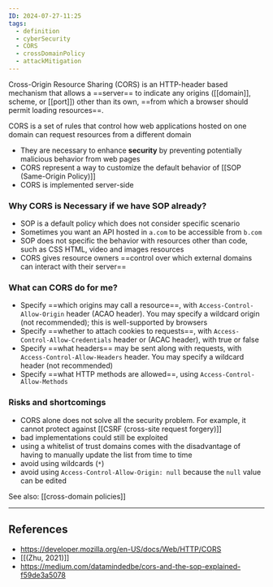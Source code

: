 ```yaml
---
ID: 2024-07-27-11:25
tags:
  - definition
  - cyberSecurity
  - CORS
  - crossDomainPolicy
  - attackMitigation
---
```

Cross-Origin Resource Sharing (CORS) is an HTTP-header based mechanism that allows a ==server== to indicate any origins ([[domain]], scheme, or [[port]]) other than its own, ==from which a browser should permit loading resources==.

CORS is a set of rules that control how web applications hosted on one domain can request resources from a different domain
- They are necessary to enhance **security** by preventing potentially malicious behavior from web pages
- CORS represent a way to customize the default behavior of [[SOP (Same-Origin Policy)]]
- CORS is implemented server-side

### Why CORS is Necessary if we have SOP already?

- SOP is a default policy which does not consider specific scenario
- Sometimes you want an API hosted in `a.com` to be accessible from `b.com`
- SOP does not specific the behavior with resources other than code, such as CSS HTML, video and images resources
- CORS gives resource owners ==control over which external domains can interact with their server==

### What can CORS do for me?

 - Specify ==which origins may call a resource==, with `Access-Control-Allow-Origin` header (ACAO header). You may specify a wildcard origin (not recommended); this is well-supported by browsers
 - Specify ==whether to attach cookies to requests==, with `Access-Control-Allow-Credentials` header or (ACAC header), with true or false
 - Specify ==what headers== may be sent along with requests, with `Access-Control-Allow-Headers` header. You may specify a wildcard header (not recommended)
 - Specify ==what HTTP methods are allowed==, using `Access-Control-Allow-Methods`

### Risks and shortcomings

- CORS alone does not solve all the security problem. For example, it cannot protect against [[CSRF (cross-site request forgery)]]
- bad implementations could still be exploited
- using a whitelist of trust domains comes with the disadvantage of having to manually update the list from time to time
- avoid using wildcards (`*`)
- avoid using `Access-Control-Allow-Origin: null` because the `null` value can be edited


See also: [[cross-domain policies]]

---
## References
- https://developer.mozilla.org/en-US/docs/Web/HTTP/CORS
- [[(Zhu, 2021)]]
- https://medium.com/datamindedbe/cors-and-the-sop-explained-f59de3a5078